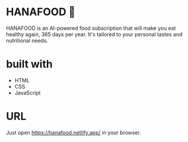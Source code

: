 # HANAFOOD 🍲
HANAFOOD is an AI-powered food subscription that will make you eat healthy again, 365 days per year. It's tailored to your personal tastes and nutritional needs.
# built with
- HTML
- CSS
- JavaScript
# URL
Just open https://hanafood.netlify.app/ in your browser.
